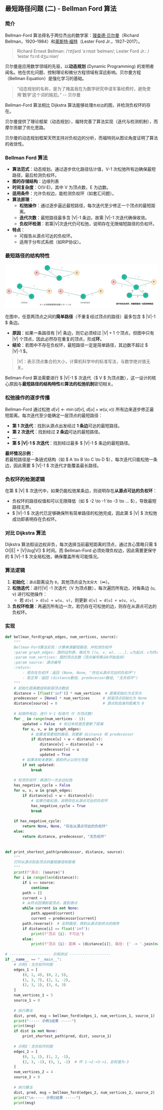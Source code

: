 ## 最短路径问题 (二) - Bellman Ford 算法 
### 简介

Bellman-Ford 算法得名于两位杰出的数学家：[理查德·贝尔曼](https://en.wikipedia.org/wiki/Richard_E._Bellman)（Richard Bellman，1920–1984）和[莱斯特·福特](https://en.wikipedia.org/wiki/L._R._Ford_Jr.)（Lester Ford Jr.，1927–2017）。

> Richard Ernest Bellman: /ˈrɪtʃərd ˈɜːrnɪst ˈbelmən/; Lester Ford Jr.: /ˈlestər fɔːrd dʒuːniər/

贝尔曼是应用数学领域的先驱，以**动态规划** (Dynamic Programming) 的发明者闻名。他在优化问题、控制理论和微分方程领域有深远影响。贝尔曼方程（Bellman Equation）是强化学习的基础。

> “动态规划的名称，是为了掩盖我在为数学研究申请军事经费时，避免使用‘数学’这个词的尴尬。” -- 贝尔曼

Bellman-Ford 算法相比 Dijkstra 算法能够处理`负权边`的图，并检测负权环的存在。

贝尔曼提供了理论框架（动态规划），福特完善了算法实现（迭代与检测机制），而摩尔贡献了优化思路。

贝尔曼的动态规划框架天然支持对负权边的分析，而福特则从图论角度证明了算法的收敛性。

### Bellman Ford 算法

- **算法范式**：动态规划。通过逐步优化路径估计值，V-1 次松弛所有边确保最短路径，最后检测负权环。
- **图的存储结构**：边缘列表
- **时间复杂度**：O(V·E)，其中 V 为顶点数，E 为边数。
- **适用条件**：允许负权边，能检测负权环（如套汇问题）。
- **算法原理**：
  - **松弛操作**：通过逐步逼近最短路径，每次迭代至少修正一个顶点的最短距离。
  - **迭代次数**：最短路径最多含 |V|-1 条边，故需 |V|-1 次迭代确保收敛。
  - **负权环检测**：若第|V|次迭代仍可松弛，说明存在无限缩短路径的负权环。
- **特点**：
  - 可报告从源点可达的负权环。
  - 适用于分布式系统（如RIP协议）。

### 最短路径的结构特性

![shortest-path-bellman-ford-0.svg](shortest-path-bellman-ford-0.svg)

在图中，任意两顶点之间的**简单路径**（不重复经过顶点的路径）最多包含 $ |V|-1 $ 条边。

- **原因**：如果一条路径有 $|V|$ 条边，则它必须经过 $|V| + 1$ 个顶点，但图中只有 $|V|$ 个顶点，因此必然存在重复的顶点，形成**环**。  
- **结论**：若图中不存在负权环，最短路径一定是简单路径，其边数不超过 $ |V|-1 $。

> $|V|$：表示顶点集合的大小，计算机科学中的标准写法，与数学绝对值无关。

Bellman-Ford 算法需要进行 $ |V|-1 $ 次迭代（$ V $ 为顶点数），这一设计的核心原因与**最短路径的结构特性**和**算法的松弛机制**密切相关。

### 松弛操作的逐步传播

Bellman-Ford 通过松弛 $d[v] \leftarrow \min\left(d[v],\ d[u] + w(u, v)\right)$ 所有边来逐步修正最短距离。每次迭代至少能确定一层顶点的最短路径：  
- **第 1 次迭代**：找到从源点出发经过 **1 条边**可达的最短路径。  
- **第 2 次迭代**：找到经过 **2 条边**可达的最短路径。  
- **...**  
- **第 $ |V|-1 $ 次迭代**：找到经过最多 $ |V|-1 $ 条边的最短路径。  

**最坏情况示例**：  
若最短路径是一条链式结构（如 $ A \to B \to C \to D $），每次迭代只能松弛一条边，因此需要 $ |V|-1 $ 次迭代才能覆盖最长路径。

### 负权环的检测逻辑
在第 $ |V| $ 次迭代中，如果仍能松弛某条边，则说明存在**从源点可达的负权环**：  
- 负权环的路径权值和可以无限降低（如 $ -2 \to -1 \to -3 \to ... $），导致最短路径无界。  
- $ |V|-1 $ 次迭代已足够确保所有简单路径的松弛完成，因此第 $ |V| $ 次松弛成功即表明存在负权环。

### 对比 Dijkstra 算法
Dijkstra 算法假设边权非负，每次选择当前最短距离的顶点，通过贪心策略只需 $ O(|E| + |V|\log|V|) $ 时间。而 Bellman-Ford 必须处理负权边，因此需要更保守的 $ |V|-1 $ 次全局松弛，确保覆盖所有可能情况。

### 算法逻辑

1. **初始化**：`源点`距离设为 `0`，其他顶点设为`无穷大`（∞）。
2. **松弛迭代**：进行|V| -1 次迭代（V 为顶点数），每次遍历所有边，对每条边 (u, v) 进行松弛操作：
   - 若 `d[v] > d[u] + w(u, v)`，则更新 `d[v] = d[u] + w(u, v)`。
3. **负权环检测**：再遍历所有边一次，若仍存在可松弛的边，则存在从源点可达的负权环。

### 实现

``` py {hl_lines="21-22"}
def bellman_ford(graph_edges, num_vertices, source):
    """
    Bellman-Ford算法实现：计算单源最短路径，并检测负权环
    :param graph_edges: 图的边列表，格式为 [(u, v, w), ...]，u为起点，v为终点，w为边权
    :param num_vertices: 图的顶点总数（顶点编号需从0开始连续）
    :param source: 源点编号
    :return: 
        - 若存在负权环：返回 (None, None, "存在从源点可达的负权环")
        - 若正常：返回 (distance数组, predecessor数组, "无负权环")
    """
    # 初始化距离数组和前驱顶点数组
    distance = [float('inf')] * num_vertices  # 距离初始化为无穷大
    predecessor = [None] * num_vertices      # 前驱顶点初始化为 None
    distance[source] = 0                     # 源点到自身的距离为 0

    # 松弛所有边，进行 V-1 轮迭代（V 为顶点数）
    for _ in range(num_vertices - 1):
        updated = False  # 标记本轮是否更新了距离
        for u, v, w in graph_edges:
            # 如果发现更短的路径，则更新 distance 和 predecessor
            if distance[u] + w < distance[v]:
                distance[v] = distance[u] + w
                predecessor[v] = u
                updated = True
        # 如果本轮未更新，提前终止以优化性能
        if not updated:
            break

    # 检测负权环：再进行一次全边松弛
    has_negative_cycle = False
    for u, v, w in graph_edges:
        if distance[u] + w < distance[v]:
            # 如果仍能松弛，说明存在从源点可达的负权环
            has_negative_cycle = True
            break

    if has_negative_cycle:
        return None, None, "存在从源点可达的负权环"
    else:
        return distance, predecessor, "无负权环"


def print_shortest_path(predecessor, distance, source):
    """
    打印从源点到各顶点的最短路径和距离
    """
    print(f"源点: {source}")
    for i in range(len(distance)):
        if i == source:
            continue
        path = []
        current = i
        # 从终点回溯前驱顶点，直到源点
        while current is not None:
            path.append(current)
            current = predecessor[current]
        path.reverse()  # 反转路径，得到从源点到终点的顺序
        if distance[i] == float('inf'):
            print(f"顶点 {i}: 不可达")
        else:
            print(f"顶点 {i}: 距离 = {distance[i]}, 路径: {' -> '.join(map(str, path))}")

# ------------------- 示例测试 -------------------
if __name__ == "__main__":
    # 示例1：无负权环的图
    edges_1 = [
        (0, 1, 4), (0, 2, 5),
        (1, 3, 7), (2, 1, -2),
        (2, 3, 1), (3, 4, 3)
    ]
    num_vertices_1 = 5
    source_1 = 0

    # 执行算法
    dist, pred, msg = bellman_ford(edges_1, num_vertices_1, source_1)
    print("----- 示例1结果 -----")
    print(msg)
    if dist is not None:
        print_shortest_path(pred, dist, source_1)

    # 示例2：含负权环的图
    edges_2 = [
        (0, 1, 1), (1, 2, -1),
        (2, 3, -1), (3, 1, -1)  # 环 1->2->3->1，总权值为-3
    ]
    num_vertices_2 = 4
    source_2 = 0

    # 执行算法
    dist, pred, msg = bellman_ford(edges_2, num_vertices_2, source_2)
    print("\n----- 示例2结果 -----")
    print(msg)
```
